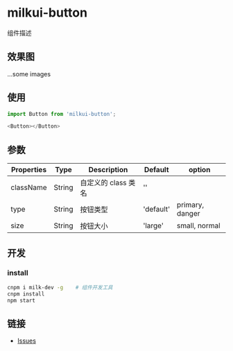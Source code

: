 # milkui-button

组件描述

## 效果图

...some images

## 使用

```js
import Button from 'milkui-button';

<Button></Button>
```

## 参数

| Properties | Type | Description | Default | option |
| -- | -- | -- | -- | -- |
| className | String | 自定义的 class 类名 | '' | |
| type | String | 按钮类型 | 'default' | primary, danger |
| size | String | 按钮大小 | 'large' | small, normal |

## 开发

### install

```bash
cnpm i milk-dev -g    # 组件开发工具
cnpm install
npm start
```

## 链接

- [Issues](https://github.com/milk-ui/milkui-button/issues)
